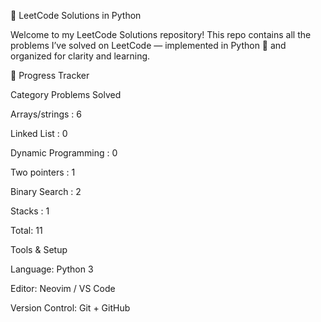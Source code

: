 🧠 LeetCode Solutions in Python

Welcome to my LeetCode Solutions repository!
This repo contains all the problems I’ve solved on LeetCode
 — implemented in Python 🐍 and organized for clarity and learning.


🏁 Progress Tracker

Category	Problems Solved

Arrays/strings :	6

Linked List :	0

Dynamic Programming :	0

Two pointers : 1

Binary Search : 2

Stacks : 1

Total: 11

Tools & Setup

Language: Python 3

Editor: Neovim / VS Code

Version Control: Git + GitHub
